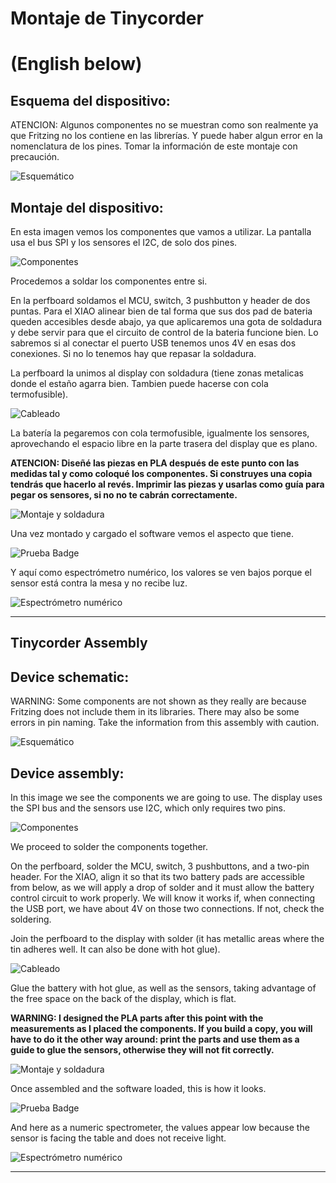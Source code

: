 # Montaje de Tinycorder
# (English below)

## Esquema del dispositivo:

ATENCION: Algunos componentes no se muestran como son realmente ya que Fritzing no los contiene en las librerías. Y puede haber algun error en la nomenclatura de los pines. Tomar la información de este montaje con precaución.


![Esquemático](Tinycorder_schematic.jpg)

## Montaje del dispositivo:

En esta imagen vemos los componentes que vamos a utilizar. La pantalla usa el bus SPI y los sensores el I2C, de solo dos pines.

![Componentes](componentes.jpg)

Procedemos a soldar los componentes entre si.

En la perfboard soldamos el MCU, switch, 3 pushbutton y header de dos puntas. Para el XIAO alinear bien de tal forma que sus dos pad de bateria queden accesibles desde abajo, ya que aplicaremos una gota de soldadura y debe servir para que el circuito de control de la bateria funcione bien. Lo sabremos si al conectar el puerto USB tenemos unos 4V en esas dos conexiones. Si no lo tenemos hay que repasar la soldadura.

La perfboard la unimos al display con soldadura (tiene zonas metalicas donde el estaño agarra bien. Tambien puede hacerse con cola termofusible).


![Cableado](cableado.jpg)

La batería la pegaremos con cola termofusible, igualmente los sensores, aprovechando el espacio libre en la parte trasera del display que es plano.

**ATENCION: Diseñé las piezas en PLA después de este punto con las medidas tal y como coloqué los componentes. Si construyes una copia tendrás que hacerlo al revés. Imprimir las piezas y usarlas como guía para pegar os sensores, si no no te cabrán correctamente.**

![Montaje y soldadura](colocado_y_soldado.jpg)

Una vez montado y cargado el software vemos el aspecto que tiene.

![Prueba Badge](ok_badge.jpg)

Y aquí como espectrómetro numérico, los valores se ven bajos porque el sensor está contra la mesa y no recibe luz.

![Espectrómetro numérico](ok_espectrometro_numerico.jpg)

***

## Tinycorder Assembly

## Device schematic:

WARNING: Some components are not shown as they really are because Fritzing does not include them in its libraries. There may also be some errors in pin naming. Take the information from this assembly with caution.

![Esquemático](Tinycorder_schematic.jpg)

## Device assembly:

In this image we see the components we are going to use. The display uses the SPI bus and the sensors use I2C, which only requires two pins.

![Componentes](componentes.jpg)

We proceed to solder the components together.

On the perfboard, solder the MCU, switch, 3 pushbuttons, and a two-pin header. For the XIAO, align it so that its two battery pads are accessible from below, as we will apply a drop of solder and it must allow the battery control circuit to work properly. We will know it works if, when connecting the USB port, we have about 4V on those two connections. If not, check the soldering.

Join the perfboard to the display with solder (it has metallic areas where the tin adheres well. It can also be done with hot glue).

![Cableado](cableado.jpg)

Glue the battery with hot glue, as well as the sensors, taking advantage of the free space on the back of the display, which is flat.

**WARNING: I designed the PLA parts after this point with the measurements as I placed the components. If you build a copy, you will have to do it the other way around: print the parts and use them as a guide to glue the sensors, otherwise they will not fit correctly.**

![Montaje y soldadura](colocado_y_soldado.jpg)

Once assembled and the software loaded, this is how it looks.

![Prueba Badge](ok_badge.jpg)

And here as a numeric spectrometer, the values appear low because the sensor is facing the table and does not receive light.

![Espectrómetro numérico](ok_espectrometro_numerico.jpg)

***

